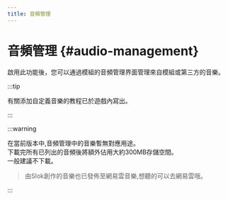 ```yaml
---
title: 音頻管理
---
```


# 音頻管理 {#audio-management}

啟用此功能後，您可以通過模組的音頻管理界面管理來自模組或第三方的音樂。

:::tip

有關添加自定義音樂的教程已於遊戲內寫出。

:::

:::warning

在當前版本中,音頻管理中的音樂暫無對應用途。\
下載完所有已列出的音頻後將額外佔用大約300MB存儲空間。\
一般建議不下載。

> 由Slok創作的音樂也已發佈至網易雲音樂,想聽的可以去網易雲哦。

:::